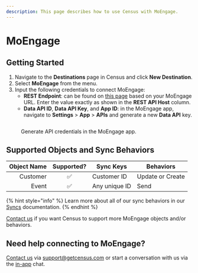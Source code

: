```yaml
---
description: This page describes how to use Census with MoEngage.
---
```


# MoEngage

## Getting Started

1. Navigate to the **Destinations** page in Census and click **New Destination**.
2. Select **MoEngage** from the menu.
3. Input the following credentials to connect MoEngage:
   * **REST Endpoint**: can be found on [this page](https://help.moengage.com/hc/en-us/articles/360057030512-Data-Centers-in-MoEngage#01G5DQVXGT2KZMXTJPF77QPJ25) based on your MoEngage URL. Enter the value exactly as shown in the **REST API Host** column.
   * **Data API ID**, **Data API Key**, and **App ID**: in the MoEngage app, navigate to **Settings** > **App** > **APIs** and generate a new **Data API** key.

<figure><img src="../.gitbook/assets/moengage.png" alt=""><figcaption><p>Generate API credentials in the MoEngage app.</p></figcaption></figure>

## Supported Objects and Sync Behaviors <a href="#supported-objects-and-sync-behaviors" id="supported-objects-and-sync-behaviors"></a>

| **Object Name** | **Supported?** | **Sync Keys** | **Behaviors**    |
| --------------: | :------------: | ------------- | ---------------- |
|        Customer |        ✅       | Customer ID   | Update or Create |
|           Event |        ✅       | Any unique ID | Send             |

{% hint style="info" %}
Learn more about all of our sync behaviors in our [Syncs](../basics/core-concept#sync-behaviors) documentation.
{% endhint %}

[Contact us](mailto:support@getcensus.com) if you want Census to support more MoEngage objects and/or behaviors.

## Need help connecting to MoEngage?

[Contact us](mailto:support@getcensus.com) via support@getcensus.com or start a conversation with us via the [in-app](https://app.getcensus.com) chat.
